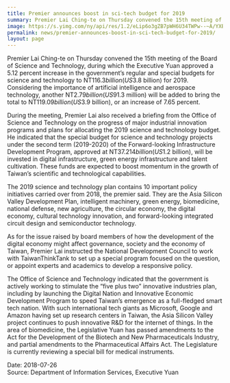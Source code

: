 ```yaml
---
title: Premier announces boost in sci-tech budget for 2019
summary: Premier Lai Ching-te on Thursday convened the 15th meeting of the Board of Science and Technology, during which the Executive Yuan approved a 5.12 percent increase in the government’s regular
image: https://s.yimg.com/ny/api/res/1.2/eLip6o3gZB7pWH6U34TWPw--~A/YXBwaWQ9aGlnaGxhbmRlcjtzbT0xO3c9ODAwO2lsPXBsYW5l/http://media.zenfs.com/zh-Hant-TW/News/peoplenews.tw/cdda96b7-fa9c-4941-9099-06b959af4a1d.jpg
permalink: news/premier-announces-boost-in-sci-tech-budget-for-2019/
layout: page
---
```

Premier Lai Ching-te on Thursday convened the 15th meeting of the Board of Science and Technology, during which the Executive Yuan approved a 5.12 percent increase in the government’s regular and special budgets for science and technology to NT$116.3 billion (US$3.8 billion) for 2019. Considering the importance of artificial intelligence and aerospace technology, another NT$2.79 billion (US$91.3 million) will be added to bring the total to NT$119.09 billion (US$3.9 billion), or an increase of 7.65 percent.

During the meeting, Premier Lai also received a briefing from the Office of Science and Technology on the progress of major industrial innovation programs and plans for allocating the 2019 science and technology budget. He indicated that the special budget for science and technology projects under the second term (2019-2020) of the Forward-looking Infrastructure Development Program, approved at NT$37.214 billion (US$1.2 billion), will be invested in digital infrastructure, green energy infrastructure and talent cultivation. These funds are expected to boost momentum in the growth of Taiwan’s scientific and technological capabilities.

The 2019 science and technology plan contains 10 important policy initiatives carried over from 2018, the premier said. They are the Asia Silicon Valley Development Plan, intelligent machinery, green energy, biomedicine, national defense, new agriculture, the circular economy, the digital economy, cultural technology innovation, and forward-looking integrated circuit design and semiconductor technology.

As for the issue raised by board members of how the development of the digital economy might affect governance, society and the economy of Taiwan, Premier Lai instructed the National Development Council to work with TaiwanThinkTank to set up a special program focused on the question, or appoint experts and academics to develop a responsive policy.

The Office of Science and Technology indicated that the government is actively working to stimulate the “five plus two” innovative industries plan, including by launching the Digital Nation and Innovative Economic Development Program to speed Taiwan’s emergence as a full-fledged smart tech nation. With such international tech giants as Microsoft, Google and Amazon having set up research centers in Taiwan, the Asia Silicon Valley project continues to push innovative R&D for the internet of things. In the area of biomedicine, the Legislative Yuan has passed amendments to the Act for the Development of the Biotech and New Pharmaceuticals Industry, and partial amendments to the Pharmaceutical Affairs Act. The Legislature is currently reviewing a special bill for medical instruments.

Date: 2018-07-26
<br/>
Source: Department of Information Services, Executive Yuan
